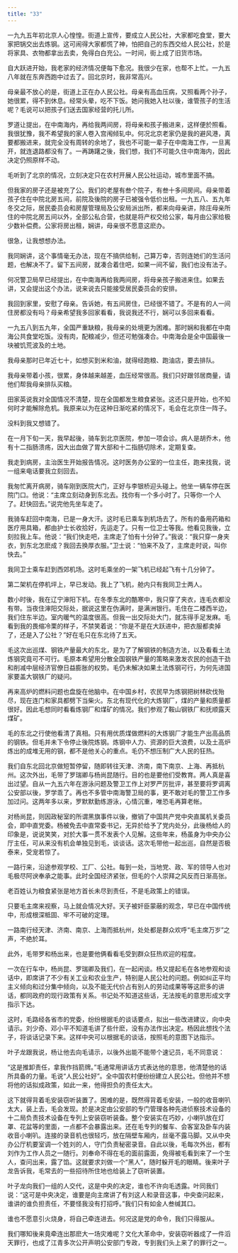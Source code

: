 ```yaml
---
title: "33"
---
```


一九九五年初北京人心惶惶。街道上宣传，要成立人民公社，大家都吃食堂，要大家把锅交出去炼钢。这可闹得大家都慌了神，怕把自己的东西交给人民公社，於是将家具、衣物都拿出去卖，免得白白充公。一时间，街上成了旧货市场。

自大跃进开始，我老家的经济情况便每下愈况。我很少在家，也帮不上忙。一九五八年就在东奔西跑中过去了。回北京时，我非常高兴。

母亲最不放心的是，街道上正在办人民公社。母亲有高血压病，又照看两个孙子，她很累，得不到休息。经常头晕，吃不下饭。她问我她入社以後，谁管孩子的生活呢？毛说可以把孩子们送去国家经营的托儿所。

罗道让提出，在中南海内，再给我两间房，将母亲和孩子搬进来，这样便於照看。我很犹豫，我不希望我的家人卷入宫闱倾轧中。何况北京老家仍是我的避风港，真要都搬进来，就完全没有周转的余地了，我也不可能一辈子在中南海工作，一旦离开，就连退路都没有了。一再踌躇之後，我们想，我们不可能久住中南海内，因此决定仍照原样不动。

毛听到了北京的情况，立刻决定只在农村开展人民公社运动，城市里面不搞。

但我家的房子还是被充了公。我们的老屋有叁个院子，有叁十多间房间。母亲带着孩子住在中院北房五间，前院及後院的房子已被强令低价出租。一九五八、五九年冬交之际，居民委员会和房屋管理局及公安局派出所，都来向母亲讲，除庄母亲所住的中院北房五间以外，全部公私合营，也就是将产权交给公家，每月由公家给极少数补偿费。公家将房出租，娴讲，母亲很不愿意这麽办。

很急，让我想想办法。

我同娴讲，这个事情毫无办法，现在不搞供给制，己算万幸，否则连她们的生活问题，也解决不了。留下五间房，就凑合着住吧，如果一间不留，我们也没有法子。

何况警卫局早已经提出，在中南海再给我两间房，将母亲孩子搬进来住。如果去讲，又会提出这个办法，说来说去只能接受居民委员会的安排。

我回到家里，安慰了母亲。告诉她，有五间房住，已经很不错了。不是有的人一间住房都没有吗？母亲希望我多回家看看，我说我还不行，娴可以多回来看看。

一九五八到五九年，全国严重缺粮，我母亲的处境更为困难。那时娴和我都在中南海公共食堂吃饭。没有肉，配粮减少，但还可勉强凑合。中南海会是全中国最後一块被饥荒波及的土地。

我母亲那时已年近七十，如想买到米和油，就得经跑粮、跑油店，要去排队。

我母亲带着小孩，很累，身体越来越差，血压经常很高。我们只好跟邻居商量，请他们帮我母亲排队买粮。

田家英说我对全国情况不清楚，现在全国都发生粮食紧张。这还只是开始，也不知何时才能解除危机。我原来以为在这种日渐吃紧的情况下，毛会在北京住一阵子。

没料到我又想错了。

在一月下旬一天，我早起後，骑车到北京医院，参加一项会诊。病人是胡乔木，他有十二指肠溃疡，因大出血做了胃大部和十二指肠切除术，定期复查。

我走到病房，主治医生开始报告情况。这时医务办公室的一位主任，跑来找我，说一组来电话要我立刻回去。

我匆忙离开病房，骑车刚到医院大门，正好与李银桥迎头碰上。他坐一辆车停在医院门口。他说：“主席立刻动身到东北去。找你有一个多小时了。只等你一个人了。赶快回去。”说完他先坐车走了。

我骑车赶回中南海，已是一身大汗。这时毛已乘车到机场去了。所有的备用药箱和医疗用具箱，都由护士长收拾好，先运走了。只有一位卫士等我。他看见我後，立刻拉我上车。他说：“我们快走吧，主席走了怕有十分钟了。”我说：“我只穿一身夹衣，到东北怎麽成？我回去换厚衣服。”卫士说：“怕来不及了，主席走时说，叫你快去。”

我同卫士乘车赶到西郊机场。这时毛乘坐的一架飞机已经起飞有十几分钟了。

第二架机在停机坪上，早已发动。我上了飞机，舱内只有我同卫士两人。

数小时後，我在辽宁渖阳下机。在冬季东北的酷寒中，我只穿了夹衣，连毛衣都没有带。当夜住渖阳交际处，据说这里在伪满时，是满洲银行。毛住在二楼西半边，我们住东半边。室内暖气的温度很高。但我一出交际处大门，就冻得手足发麻。毛看到我的畏缩冷栗的样子，不禁笑着说：“你是不是在大跃进中，把衣服都卖掉了，还是入了公社？”好在毛只在东北待了五天。

毛这次出巡煤、钢铁产量最大的东北，是为了了解钢铁的制造方法，以及看看土法炼钢究竟可不可行。毛原本希望用分散全国钢铁产量的策略来激发农民的创造干劲和削减中层经济官僚日益膨胀的权势。毛仍未解决如果土法炼钢可行，为何先进国家要盖大钢铁厂的疑问。

再来高炉的燃料问题也盘旋在他脑中。在中国乡村，农民早为炼钢把树林砍伐殆尽，现在连门和家具都劈下当柴火。东北有现代化的大炼钢厂，煤的产量和质量都很好。因此毛想同时看看炼钢厂和煤矿的情况。我们参观了鞍山钢铁厂和抚顺露天煤矿。

毛的东北之行使他看清了真相。只有用优质煤做燃料的大炼钢厂才能生产出高品质的钢铁。但毛并未下令停止後院炼钢。炼钢中人力、资源的巨大浪费，以及土高炉炼出的成堆无用的钢，都不是他关心的重点。毛仍不想压制广大人民的狂热。

我们自东北回北京做短暂停留，随即转往天津、济南，南下南京、上海、再抵杭州。这次外出，毛带了罗瑞卿与杨尚昆随行。目的也是要他们受教育。两人真是喜出过望。自从一九五六年在游泳问题及警卫工作上对罗严厉批评，甚至要将罗调离公安部以後，罗学乖了。再也不多管中南海警卫局的事，更不敢对毛的警卫工作多加过问。这两年多以来，罗默默勤练游泳，心情沉重，唯恐毛再算老帐。

对杨尚昆，则因政秘室的所谓黑旗事件以後，撤销了中国共产党中央直属机关委员会，即中直党委。杨被免去中直常委书记，无异於给予了党内处分，此後杨给人的印象是，说说笑笑，对於大事一贯不发表个人见解。这些年来，杨虽身为中央办公厅主任，可从来没有机会单独见到毛，谈谈话。这次毛带他一起出巡，自然是否极泰来，受宠若惊了。

一路行来，沿途参观学校、工厂、公社。每到一处，当地党、政、军的领导人也对毛极尽阿谀奉承之能事。此时全国经济紧张，但毛的个人崇拜之风反而日渐高张。

老百姓认为粮食紧张是地方首长未尽到责任，不是毛政策上的错误。

只要毛主席来视察，马上就会情况大好。天子被奸臣蒙蔽的观念，早已在中国传统中，形成根深柢固、牢不可破的定理。

一路南行经天津、济南、南京、上海而抵杭州，处处都是群众欢呼“毛主席万岁”之声，不绝於耳。

此外，毛带罗和杨出来，也是要他俩看看毛受到群众狂热欢迎的程度。

一次在行车中，杨尚昆、罗瑞卿及我们，在一起闲谈。杨又提起毛在各地参观和谈话中，即席讲了不少有关工业和农业生产，特别是人民公社的问题。例如纠正平均主义倾向和过分集中倾向，以及不能无代价占有别人的劳动成果等等这麽多的讲话，都同政府的现行政策有关系。书记处不知道这些话，无法按毛的意思形成文字指示下达。

这时，毛路经各省市的党委，纷纷根据毛的谈话要点，拟出一些改进建议，向中央请示。刘少奇、邓小平不知道毛讲了些什麽，没有办法作出决定。杨因此想找个法子，将谈话记录下来。这样中央可以根据毛的谈话，按照毛的意图下达指示。

叶子龙跟我说，杨让他去向毛请示，以後外出能不能带个速记员，毛不同意说：

“这是推卸责任，拿我作挡箭牌。”毛通常用讲话方式表达他的意思，他清楚他的话所具备的力量。毛说“人民公社好”。全中国农村便纷纷建立人民公社。但他并不想将他的话拟成政策，如此一来，他得担负的责任太大。

这下就得背着毛安装窃听装置了。困难的是，既然得背着毛安装，一般的收音喇叭太大，装上去，毛会发现。於是决定由公安部的专门管理各种先进侦察技术设备的十二局负责技术设备在专列上安装窃听装备。整个安装实在巧妙，小喇叭放在灯罩、花盆等的里面，一点都不会暴露出来。还在毛专列的餐车、会客室及卧车内装收音小喇叭。连接的录音机也很轻巧，放在隔壁车厢内，丝毫不露马脚。又从中央办公厅机要室调一个姓刘的人，守门负责秘密录音。自此以後，毛每次外出，都有刘作为工作人员之一随行。刘奉命不得在毛的面前露面，免得被毛看到来了一个生人，查问出来，露了馅。这就要求刘做一个“黑人”，随时躲开毛的眼睛。後来叶子龙告诉我，毛常去的一些招待所住地也给装上了窃听装置。

叶子龙向我们一组的人交代，这是中央的决定，谁也不许向毛透露。叶同我们说：“这可是中央决定，谁要是向主席讲了有刘这人和录音这事，中央查问起来，谁讲的谁负担责任，不要怪我没有打招呼。”我们只有如金人叁缄其口。

谁也不愿意引火烧身，将自己牵连进去。何况这是党的命令，我们只得服从。

我们哪知後来竟牵连出那麽大一场灾难呢？文化大革命中，安装窃听器成了一件滔天罪行，也成了江青多次公开声明公安部门专政，专到我们头上来了的罪行之一。
